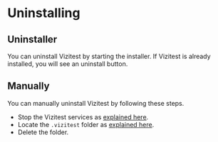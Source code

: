 # Uninstalling

## Uninstaller
You can uninstall Vizitest by starting the installer. If Vizitest is already installed, you will see an uninstall button.

## Manually
You can manually uninstall Vizitest by following these steps.

- Stop the Vizitest services as [explained here](Vizitest-services.md).
- Locate the ```.vizitest``` folder as [explained here]().
- Delete the folder.
